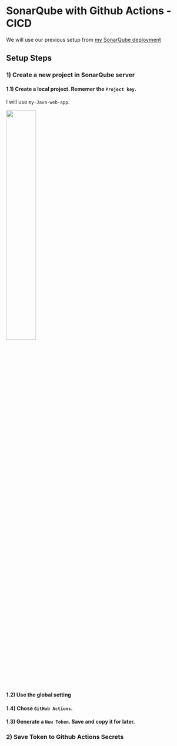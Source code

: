 # SonarQube with Github Actions - CICD
We will use our previous setup from [my SonarQube deployment](https://github.com/famasboy888/SonarQube_docker)

## Setup Steps

### 1) Create a new project in SonarQube server

#### 1.1) Create a local project. Rememer the `Project key`.

I will use `my-Java-web-app`.

<p align="left">
  <img width="40%" height="40%" src="https://github.com/famasboy888/SonarQube_Github_CICD/assets/23441168/e5fd05e8-e48f-448b-bae1-1f7f1443fc63">
</p>

#### 1.2) Use the global setting

#### 1.4) Chose `GitHub Actions`.

#### 1.3) Generate a `New Token`. Save and copy it for later.

### 2) Save Token to Github Actions Secrets

